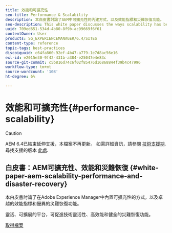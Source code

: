 ```yaml
---
title: 效能和可擴充性
seo-title: Performance & Scalability
description: 本白皮書討論了AEM中可擴充性的內建方式，以及效能指標和災難恢復功能。
seo-description: This white paper discusses the ways scalability has been built into AEM along with performance indicators and disaster recovery features.
uuid: 709ed651-534d-4b80-8f9b-ac99669f6f61
contentOwner: User
products: SG_EXPERIENCEMANAGER/6.4/SITES
content-type: reference
topic-tags: best-practices
discoiquuid: c64fa860-92ef-4b47-a779-1e7d8ac56e16
exl-id: e2015e30-9f42-431b-a384-e25047e4e83c
source-git-commit: c5b816d74c6f02f85476d16868844f39b4c47996
workflow-type: tm+mt
source-wordcount: '108'
ht-degree: 6%

---
```


# 效能和可擴充性{#performance-scalability}

>[!CAUTION]
>
>AEM 6.4已結束延伸支援，本檔案不再更新。 如需詳細資訊，請參閱 [技術支援期](https://helpx.adobe.com//tw/support/programs/eol-matrix.html). 尋找支援的版本 [此處](https://experienceleague.adobe.com/docs/).

## 白皮書：AEM可擴充性、效能和災難恢復 {#white-paper-aem-scalability-performance-and-disaster-recovery}

本白皮書討論了在Adobe Experience Manager中內置可擴充性的方式，以及卓越的效能指標和優異的災難恢復功能。

靈活、可擴展的平台，可促進技術靈活性、高效能和健全的災難恢復功能。

[取得檔案](assets/aem_scalability_whitepaperfinal-06122015je.pdf)
